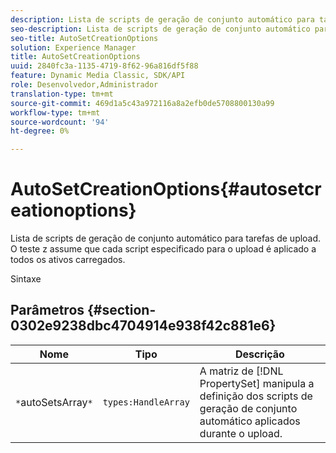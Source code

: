 ```yaml
---
description: Lista de scripts de geração de conjunto automático para tarefas de upload. O teste z assume que cada script especificado para o upload é aplicado a todos os ativos carregados.
seo-description: Lista de scripts de geração de conjunto automático para tarefas de upload. O teste z assume que cada script especificado para o upload é aplicado a todos os ativos carregados.
seo-title: AutoSetCreationOptions
solution: Experience Manager
title: AutoSetCreationOptions
uuid: 2840fc3a-1135-4719-8f62-96a816df5f88
feature: Dynamic Media Classic, SDK/API
role: Desenvolvedor,Administrador
translation-type: tm+mt
source-git-commit: 469d1a5c43a972116a8a2efb0de5708800130a99
workflow-type: tm+mt
source-wordcount: '94'
ht-degree: 0%

---
```



# AutoSetCreationOptions{#autosetcreationoptions}

Lista de scripts de geração de conjunto automático para tarefas de upload. O teste z assume que cada script especificado para o upload é aplicado a todos os ativos carregados.

Sintaxe

## Parâmetros {#section-0302e9238dbc4704914e938f42c881e6}

| Nome | Tipo | Descrição |
|---|---|---|
| `*`autoSetsArray`*` | `types:HandleArray` | A matriz de [!DNL PropertySet] manipula a definição dos scripts de geração de conjunto automático aplicados durante o upload. |


